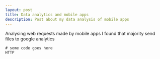 ```yaml
---
layout: post
title: Data analytics and mobile apps
description: Post about my data analysis of mobile apps
---
```


Analysing web requests made by mobile apps I found that majority send files to google analytics

```
# some code goes here
HTTP
```

